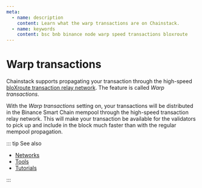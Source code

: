 ```yaml
---
meta:
  - name: description
    content: Learn what the warp transactions are on Chainstack.
  - name: keywords
    content: bsc bnb binance node warp speed transactions bloxroute
---
```


# Warp transactions

Chainstack supports propagating your transaction through the high-speed [bloXroute transaction relay network](https://docs.bloxroute.com/bdn-architecture). The feature is called *Warp transactions*.

With the *Warp transactions* setting on, your transactions will be distributed in the Binance Smart Chain mempool through the high-speed transaction relay network. This will make your transaction be available for the validators to pick up and include in the block much faster than with the regular mempool propagation.

::: tip See also

* [Networks](/operations/bsc/networks)
* [Tools](/operations/bsc/tools)
* [Tutorials](/tutorials/bsc/)

:::
